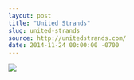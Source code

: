 ```yaml
---
layout: post
title: "United Strands"
slug: united-strands
source: http://unitedstrands.com/
date: 2014-11-24 00:00:00 -0700
---
```


<img src="{{ site.url }}/assets/img/screenshots/united-strands.jpg">
